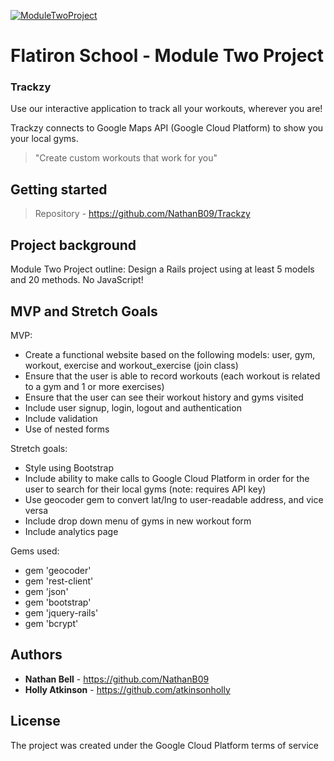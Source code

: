 <a href="https://github.com/NathanB09/Trackzy"><img src="https://images.unsplash.com/photo-1532384748853-8f54a8f476e2?ixlib=rb-1.2.1&ixid=eyJhcHBfaWQiOjEyMDd9&auto=format&fit=crop&w=800&q=60" title="ModuleTwoProject" alt="ModuleTwoProject"></a>

# Flatiron School - Module Two Project

### Trackzy ###

Use our interactive application to track all your workouts, wherever you are!

Trackzy connects to Google Maps API (Google Cloud Platform) to show you your local gyms.

> "Create custom workouts that work for you"

## Getting started

> Repository - https://github.com/NathanB09/Trackzy

## Project background

Module Two Project outline: Design a Rails project using at least 5 models and 20 methods. No JavaScript!

## MVP and Stretch Goals

MVP:
- Create a functional website based on the following models: user, gym, workout, exercise and workout_exercise (join class)
- Ensure that the user is able to record workouts (each workout is related to a gym and 1 or more exercises)
- Ensure that the user can see their workout history and gyms visited
- Include user signup, login, logout and authentication
- Include validation
- Use of nested forms

Stretch goals:
- Style using Bootstrap 
- Include ability to make calls to Google Cloud Platform in order for the user to search for their local gyms (note: requires API key)
- Use geocoder gem to convert lat/lng to user-readable address, and vice versa
- Include drop down menu of gyms in new workout form
- Include analytics page

Gems used:
- gem 'geocoder'
- gem 'rest-client'
- gem 'json'
- gem 'bootstrap'
- gem 'jquery-rails'
- gem 'bcrypt'

## Authors

* **Nathan Bell** - https://github.com/NathanB09
* **Holly Atkinson** - https://github.com/atkinsonholly

## License

The project was created under the Google Cloud Platform terms of service

